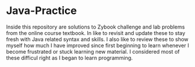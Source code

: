 # Java-Practice
Inside this repository are solutions to Zybook challenge and lab problems from the online course textbook.  In like to revisit and update these to stay fresh with Java related syntax and skills.  I also like to review these to show myself how much I have improved since first beginning to learn whenever I become frustrated or stuck learning new material.  I considered most of these difficul right as I began to learn programming. 
